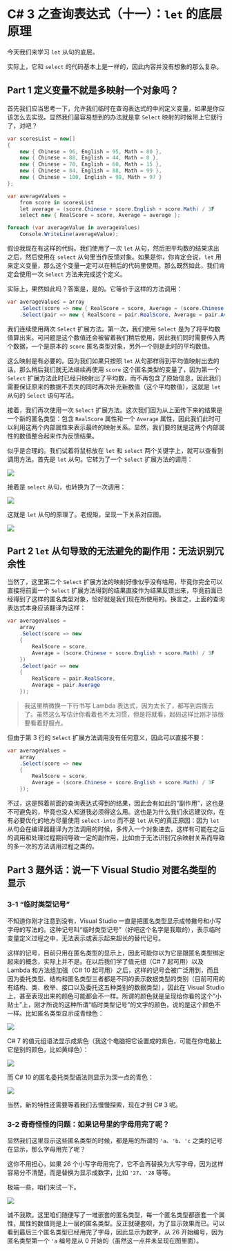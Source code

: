 # C# 3 之查询表达式（十一）：`let` 的底层原理

今天我们来学习 `let` 从句的底层。

实际上，它和 `select` 的代码基本上是一样的，因此内容并没有想象的那么复杂。

## Part 1 定义变量不就是多映射一个对象吗？

首先我们应当思考一下，允许我们临时在查询表达式的中间定义变量，如果是你应该怎么去实现。显然我们最容易想到的办法就是拿 `Select` 映射的时候带上它就行了，对吧？

```csharp
var scoresList = new[]
{
    new { Chinese = 96, English = 95, Math = 80 },
    new { Chinese = 88, English = 44, Math = 0 },
    new { Chinese = 78, English = 60, Math = 15 },
    new { Chinese = 84, English = 88, Math = 99 },
    new { Chinese = 100, English = 98, Math = 97 }
};

var averageValues =
    from score in scoresList
    let average = (score.Chinese + score.English + score.Math) / 3F
    select new { RealScore = score, Average = average };

foreach (var averageValue in averageValues)
    Console.WriteLine(averageValue);
```

假设我现在有这样的代码。我们使用了一次 `let` 从句，然后把平均数的结果求出之后，然后使用在 `select` 从句里当作反馈对象。如果是你，你肯定会说，`let` 用来定义变量，那么这个变量一定可以在稍后的代码里使用。那么既然如此，我们肯定会使用一次 `Select` 方法来完成这个定义。

实际上，果然如此吗？答案是，是的。它等价于这样的方法调用：

```csharp
var averageValues = array
    .Select(score => new { RealScore = score, Average = (score.Chinese + score.English + score.Math) / 3F })
    .Select(pair => new { RealScore = pair.RealScore, Average = pair.Average });
```

我们连续使用两次 `Select` 扩展方法。第一次，我们使用 `Select` 是为了将平均数值算出来。可问题是这个数值还会被留着我们稍后使用，因此我们同时需要传入两个数据，一个是原本的 `score` 匿名类型对象，另外一个则是此时的平均数值。

这么映射是有必要的。因为我们如果只按照 `let` 从句那样得到平均值映射出去的话，那么稍后我们就无法继续再使用 `score` 这个匿名类型的变量了，因为第一个 `Select` 扩展方法此时已经只映射出了平均数，而不再包含了原始信息，因此我们需要保证原来的数据不丢失的同时再次补充新数值（这个平均数值），这就是 `let` 从句的 `Select` 语句写法。

接着，我们再次使用一次 `Select` 扩展方法。这次我们因为从上面传下来的结果是一个新的匿名类型：包含 `RealScore` 属性和一个 `Average` 属性，因此我们此时可以利用这两个内部属性来表示最终的映射关系。显然，我们要的就是这两个内部属性的数值整合起来作为反馈结果。

似乎是合理的。我们试着将鼠标放在 `let` 和 `select` 两个关键字上，就可以查看到调用方法。首先是 `let` 从句。它转为了一个 `Select` 扩展方法的调用：

![](pic/107/107-01.png)

接着是 `select` 从句，也转换为了一次调用：

![](pic/107/107-02.png)

这就是 `let` 从句的原理了。老规矩，呈现一下关系对应图。

![](pic/107/107-03.png)

## Part 2 `let` 从句导致的无法避免的副作用：无法识别冗余性

当然了，这里第二个 `Select` 扩展方法的映射好像似乎没有啥用，毕竟你完全可以直接将前面一个 `Select` 扩展方法得到的结果直接作为结果反馈出来，毕竟前面已经得到了这样的匿名类型对象，恰好就是我们现在所使用的。换言之，上面的查询表达式本身应该翻译为这样：

```csharp
var averageValues =
    array
    .Select(score => new
    {
        RealScore = score,
        Average = (score.Chinese + score.English + score.Math) / 3F
    })
    .Select(pair => new
    {
        RealScore = pair.RealScore,
        Average = pair.Average
    });
```

> 我这里稍微换一下行书写 Lambda 表达式，因为太长了，都写到后面去了。虽然这么写估计你看着也不太习惯，但是将就看，起码这样比刚才排版要看着舒服点。

但由于第 3 行的 `Select` 扩展方法调用没有任何意义，因此可以直接不要：

```csharp
var averageValues =
    array
    .Select(score => new
    {
        RealScore = score,
        Average = (score.Chinese + score.English + score.Math) / 3F
    });
```

不过，这是照着前面的查询表达式得到的结果，因此会有如此的“副作用”，这也是不可避免的，毕竟也没人知道我必须得这么用。这也是为什么我们永远建议你，在有必要优化的地方尽量使用 `select-into` 而不是 `let` 从句的真正原因：因为 `let` 从句会在编译器翻译为方法调用的时候，多传入一个对象进去，这样有可能在之后的调用和处理过程期间导致一定的副作用，比如由于无法识别冗余映射关系而导致的多一次的方法调用过程之类的。

## Part 3 题外话：说一下 Visual Studio 对匿名类型的显示

### 3-1 “临时类型记号”

不知道你刚才注意到没有，Visual Studio 一直是把匿名类型显示成带撇号和小写字母的写法的。这种记号叫“临时类型记号”（好吧这个名字是我取的），表示临时变量定义过程之中，无法表示或表示起来超长的替代记号。

这样的记号，目前只用在匿名类型的显示上，因此可能你以为它是跟匿名类型绑定起来的概念，实际上并不是。在以后我们学了值元组（C# 7 起可用）以及 Lambda 和方法组加强（C# 10 起可用）之后，这样的记号会被广泛用到，而且因为委托类型、结构和匿名类型三者都是不同的表示数据类型的类别（目前可用的有结构、类、枚举、接口以及委托这五种类别的数据类型），因此在 Visual Studio 上，甚至表现出来的颜色可能都会不一样。所谓的颜色就是呈现给你看的这个“小贴士”上，刚才所说的这种所谓“临时类型记号”的文字的颜色，说的是这个颜色不一样。比如匿名类型显示成青绿色：

![](pic/107/107-04.png)

C# 7 的值元组语法显示成紫色（我这个电脑把它设置成的紫色，可能在你电脑上它是别的颜色，比如黄绿色）：

![](pic/107/107-05.png)

而 C# 10 的匿名委托类型语法则显示为深一点的青色：

![](pic/107/107-06.png)

当然，新的特性还需要等着我们去慢慢探索，现在才到 C# 3 呢。

### 3-2 奇奇怪怪的问题：如果记号里的字母用完了呢？

显然我们这里显示这些匿名类型的时候，都是用的所谓的 `'a`、`'b`、`'c` 之类的记号在显示，那么字母用完了呢？

这你不用担心，如果 26 个小写字母用完了，它不会再替换为大写字母，因为这样容易分不清楚，而是替换为显示成数字，比如 `'27`、`'28` 等等。

极端一些，咱们来试一下。

![](pic/107/107-07.png)

诚不我欺。这里咱们随便写了一堆嵌套的匿名类型，每一个匿名类型都嵌套一个属性，属性的数值则是上一层的匿名类型。反正就硬套呗，为了显示效果而已。可以看到最后三个匿名类型已经用完了字母，因此显示为数字，从 26 开始编号，因为匿名类型第一个 `'a` 编号是从 0 开始的（虽然这一点并未呈现在图里面）。